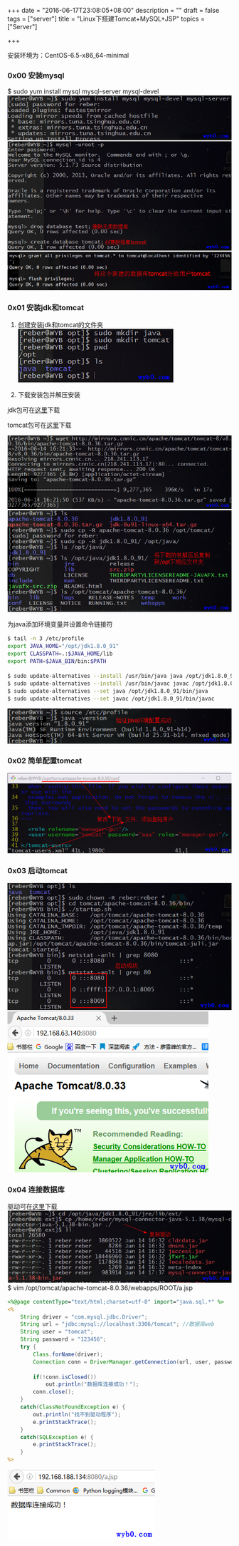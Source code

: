 +++
date = "2016-06-17T23:08:05+08:00"
description = ""
draft = false
tags = ["server"]
title = "Linux下搭建Tomcat+MySQL+JSP"
topics = ["Server"]

+++
<!--
 * @Author: reber
 * @Mail: reber0ask@qq.com
 * @Date: 2019-04-10 10:45:01
 * @LastEditTime: 2019-11-04 15:15:56
 -->

安装环境为：CentOS-6.5-x86_64-minimal

### 0x00 安装mysql  
$ sudo yum install mysql mysql-server mysql-devel  
![安装mysql.png](/img/post/install_mysql.png)
![创建数据库tomcat.png](/img/post/creat_db_tomcat.png)
![将数据库tomcat分配给用户tomcat.png](/img/post/grant_db_tomcat.png)

### 0x01 安装jdk和tomcat
1. 创建安装jdk和tomcat的文件夹
![创建安装jdk和tomcat的文件夹.png](/img/post/mkdir_java_tomcat.png)

2. 下载安装包并解压安装  

jdk包可在[这里](http://www.oracle.com/technetwork/java/javase/downloads/jdk8-downloads-2133151.html)下载  

tomcat包可在[这里](http://mirrors.cnnic.cn/apache/tomcat/tomcat-8/v8.0.36/bin/apache-tomcat-8.0.36.tar.gz)下载

![下载tomcat安装包.png](/img/post/download_tomcat.png)
![复制解压后的安装包到/opt下对应目录.png](/img/post/cp_jdk_tomcat_to_opt.png)

为java添加环境变量并设置命令链接符

```bash
$ tail -n 3 /etc/profile
export JAVA_HOME="/opt/jdk1.8.0_91"
export CLASSPATH=.:$JAVA_HOME/lib
export PATH=$JAVA_BIN/bin:$PATH

$ sudo update-alternatives --install /usr/bin/java java /opt/jdk1.8.0_91/bin/java 1
$ sudo update-alternatives --install /usr/bin/javac javac /opt/jdk1.8.0_91/bin/javac 1
$ sudo update-alternatives --set java /opt/jdk1.8.0_91/bin/java
$ sudo update-alternatives --set javac /opt/jdk1.8.0_91/bin/javac
```
![验证jdk是否设置成功.png](/img/post/java_version.png)

### 0x02 简单配置tomcat
![简单配置tomcat1.png](/img/post/config_tomcat.png)

### 0x03 启动tomcat
![启动tomcat.png](/img/post/start_tomcat.png)
![访问tomcat主页.png](/img/post/see_tomcat_index.png)

### 0x04 连接数据库
驱动可在[这里](http://dev.mysql.com/downloads/connector/j/)下载
![复制数据库驱动.png](/img/post/tomcat_copy_mysql_driver.png)
$ vim /opt/tomcat/apache-tomcat-8.0.36/webapps/ROOT/a.jsp
```jsp
<%@page contentType="text/html;charset=utf-8" import="java.sql.*" %>
<%
	String driver = "com.mysql.jdbc.Driver"; 
	String url = "jdbc:mysql://localhost:3306/tomcat"; //数据库web
	String user = "tomcat"; 
	String password = "123456"; 
	try { 
		Class.forName(driver); 
		Connection conn = DriverManager.getConnection(url, user, password);

		if(!conn.isClosed()) 
		    out.println("数据库连接成功！"); 
		conn.close(); 
	} 
	catch(ClassNotFoundException e) { 
	    out.println("找不到驱动程序"); 
	    e.printStackTrace(); 
	} 
	catch(SQLException e) { 
	    e.printStackTrace(); 
	} 
%>
```
![连接数据库.png](/img/post/tomcat_conn_mysql.png)